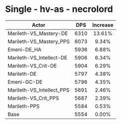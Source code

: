 # Single - hv-as - necrolord
| Actor | DPS | Increase |
|---|:---:|:---:|
|Marileth-VS_Mastery-DE|6310|13.61%|
|Marileth-VS_Mastery_PPS|6073|9.34%|
|Emeni-DE_HA|5936|6.88%|
|Marileth-VS_Intellect-DE|5906|6.34%|
|Marileth-VS_Crit-DE|5904|6.29%|
|Marileth-DE|5797|4.38%|
|Emeni-GC-DE|5796|4.35%|
|Marileth-VS_Intellect_PPS|5691|2.46%|
|Marileth-VS_Crit_PPS|5687|2.39%|
|Marileth-PPS|5584|0.53%|
|Base|5554|0.00%|
